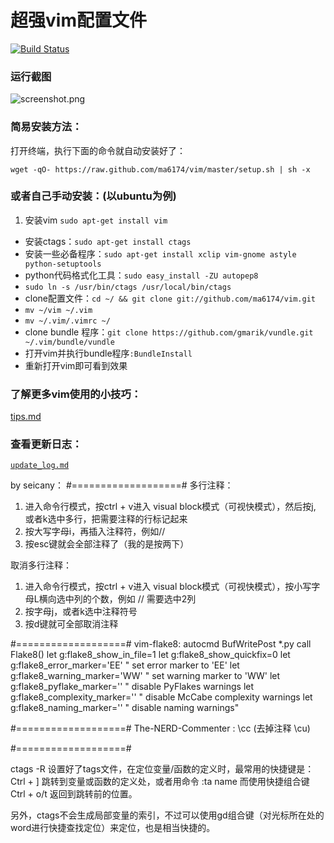 # 超强vim配置文件

[![Build Status](https://travis-ci.org/ma6174/vim.png?branch=master)](https://travis-ci.org/ma6174/vim)

### 运行截图

![screenshot.png](screenshot.png)

### 简易安装方法：

打开终端，执行下面的命令就自动安装好了：

`wget -qO- https://raw.github.com/ma6174/vim/master/setup.sh | sh -x`

### 或者自己手动安装：(以ubuntu为例)

1. 安装vim `sudo apt-get install vim`
- 安装ctags：`sudo apt-get install ctags`
- 安装一些必备程序：`sudo apt-get install xclip vim-gnome astyle python-setuptools`
- python代码格式化工具：`sudo easy_install -ZU autopep8`
- `sudo ln -s /usr/bin/ctags /usr/local/bin/ctags`
- clone配置文件：`cd ~/ && git clone git://github.com/ma6174/vim.git`
- `mv ~/vim ~/.vim`
- `mv ~/.vim/.vimrc ~/`
- clone bundle 程序：`git clone https://github.com/gmarik/vundle.git ~/.vim/bundle/vundle`
- 打开vim并执行bundle程序`:BundleInstall`
- 重新打开vim即可看到效果

### 了解更多vim使用的小技巧：

[tips.md](tips.md)

### 查看更新日志：

[`update_log.md`](update_log.md)

by seicany：
#===================#
多行注释：
1. 进入命令行模式，按ctrl + v进入 visual block模式（可视快模式），然后按j, 或者k选中多行，把需要注释的行标记起来
2. 按大写字母i，再插入注释符，例如//
3. 按esc键就会全部注释了（我的是按两下）

取消多行注释：
1. 进入命令行模式，按ctrl + v进入 visual block模式（可视快模式），按小写字母L横向选中列的个数，例如 // 需要选中2列
2. 按字母j，或者k选中注释符号
3. 按d键就可全部取消注释



#===================#
vim-flake8:
 autocmd BufWritePost *.py call Flake8()
let g:flake8_show_in_file=1
let g:flake8_show_quickfix=0
let g:flake8_error_marker='EE'     " set error marker to 'EE'
let g:flake8_warning_marker='WW'   " set warning marker to 'WW'
let g:flake8_pyflake_marker=''     " disable PyFlakes warnings
let g:flake8_complexity_marker=''  " disable McCabe complexity warnings
let g:flake8_naming_marker=''      " disable naming warnings"



#===================#
The-NERD-Commenter  :   \cc (去掉注释 \cu)


#===================#

ctags  -R 设置好了tags文件，在定位变量/函数的定义时，最常用的快捷键是：
Ctrl + ]
跳转到变量或函数的定义处，或者用命令
:ta name
而使用快捷组合键
Ctrl + o/t 
返回到跳转前的位置。

另外，ctags不会生成局部变量的索引，不过可以使用gd组合键（对光标所在处的word进行快捷查找定位）来定位，也是相当快捷的。
